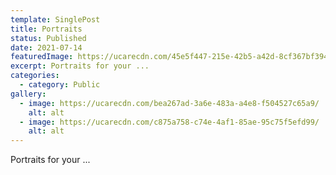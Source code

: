 ```yaml
---
template: SinglePost
title: Portraits
status: Published
date: 2021-07-14
featuredImage: https://ucarecdn.com/45e5f447-215e-42b5-a42d-8cf367bf3941/
excerpt: Portraits for your ...
categories:
  - category: Public
gallery:
  - image: https://ucarecdn.com/bea267ad-3a6e-483a-a4e8-f504527c65a9/
    alt: alt
  - image: https://ucarecdn.com/c875a758-c74e-4af1-85ae-95c75f5efd99/
    alt: alt
---
```

Portraits for your ...
